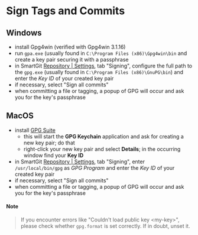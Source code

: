 # Sign Tags and Commits

## Windows
- install Gpg4win (verified with Gpg4win 3.1.16)
- run `gpa.exe` (usually found in `C:\Program Files (x86)\Gpg4win\bin` and create a key pair securing it with a passphrase
- in SmartGit [Repository \| Settings](../Latest/Repository-Settings.md), tab "Signing", configure the full path to the `gpg.exe` (usually found in `C:\Program Files (x86)\GnuPG\bin`) and enter the *Key ID* of your created key pair
- if necessary, select "Sign all commits"
- when committing a file or tagging, a popup of GPG will occur and ask you for the key's passphrase

## MacOS
- install [GPG Suite](https://gpgtools.org/)
	- this will start the **GPG Keychain** application and ask for creating a new key pair; do that
	- right-click your new key pair and select **Details**; in the occurring window find your **Key ID**
- in SmartGit [Repository \| Settings](../Latest/Repository-Settings.md), tab "Signing", enter `/usr/local/bin/gpg` as *GPG Program* and enter the *Key ID* of your created key pair
- if necessary, select "Sign all commits"
- when committing a file or tagging, a popup of GPG will occur and ask you for the key's passphrase

#### Note
> If you encounter errors like "Couldn't load public key &lt;my-key&gt;", please check whether `gpg.format` is set correctly.
> If in doubt, unset it.